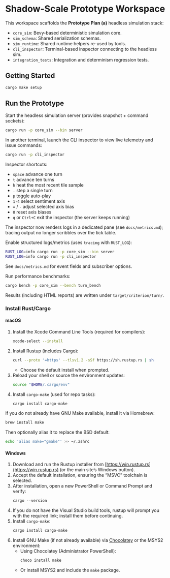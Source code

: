 # Shadow-Scale Prototype Workspace

This workspace scaffolds the **Prototype Plan (a)** headless simulation stack:

- `core_sim`: Bevy-based deterministic simulation core.
- `sim_schema`: Shared serialization schemas.
- `sim_runtime`: Shared runtime helpers re-used by tools.
- `cli_inspector`: Terminal-based inspector connecting to the headless sim.
- `integration_tests`: Integration and determinism regression tests.

## Getting Started

```bash
cargo make setup
```

## Run the Prototype

Start the headless simulation server (provides snapshot + command sockets):

```bash
cargo run -p core_sim --bin server
```

In another terminal, launch the CLI inspector to view live telemetry and issue commands:

```bash
cargo run -p cli_inspector
```

Inspector shortcuts:
- `space` advance one turn
- `t` advance ten turns
- `h` heat the most recent tile sample
- `.` step a single turn
- `p` toggle auto-play
- `1-4` select sentiment axis
- `=` / `-` adjust selected axis bias
- `0` reset axis biases
- `q` or `Ctrl+C` exit the inspector (the server keeps running)

The inspector now renders logs in a dedicated pane (see `docs/metrics.md`); tracing output no longer scribbles over the tick table.

Enable structured logs/metrics (uses `tracing` with `RUST_LOG`):

```bash
RUST_LOG=info cargo run -p core_sim --bin server
RUST_LOG=info cargo run -p cli_inspector
```

See `docs/metrics.md` for event fields and subscriber options.

Run performance benchmarks:

```bash
cargo bench -p core_sim --bench turn_bench
```
Results (including HTML reports) are written under `target/criterion/turn/`.

### Install Rust/Cargo

#### macOS
1. Install the Xcode Command Line Tools (required for compilers):
   ```bash
   xcode-select --install
   ```
2. Install Rustup (includes Cargo):
   ```bash
   curl --proto '=https' --tlsv1.2 -sSf https://sh.rustup.rs | sh
   ```
   - Choose the default install when prompted.
3. Reload your shell or source the environment updates:
   ```bash
   source "$HOME/.cargo/env"
   ```
4. Install `cargo-make` (used for repo tasks):
   ```bash
   cargo install cargo-make
   ```

If you do not already have GNU Make available, install it via Homebrew:
```bash
brew install make
```
Then optionally alias it to replace the BSD default:
```bash
echo 'alias make="gmake"' >> ~/.zshrc
```

#### Windows
1. Download and run the Rustup installer from [https://win.rustup.rs](https://win.rustup.rs) (or the main site’s Windows button).
2. Accept the default installation, ensuring the “MSVC” toolchain is selected.
3. After installation, open a new PowerShell or Command Prompt and verify:
   ```powershell
   cargo --version
   ```
4. If you do not have the Visual Studio build tools, rustup will prompt you with the required link; install them before continuing.
5. Install `cargo-make`:
   ```powershell
   cargo install cargo-make
   ```
6. Install GNU Make (if not already available) via [Chocolatey](https://community.chocolatey.org/packages/make) or the MSYS2 environment:
   - Using Chocolatey (Administrator PowerShell):
     ```powershell
     choco install make
     ```
   - Or install MSYS2 and include the `make` package.
